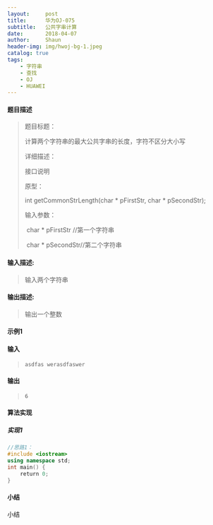 ```yaml
---
layout:     post
title:      华为OJ-075
subtitle:   公共字串计算
date:       2018-04-07
author:     Shaun
header-img: img/hwoj-bg-1.jpeg
catalog: true
tags:
    - 字符串
    - 查找
    - OJ
    - HUAWEI
---
```



#### 题目描述

> 题目标题：
>
> 计算两个字符串的最大公共字串的长度，字符不区分大小写
>
> 详细描述：
>
> 接口说明
>
> 原型：
>
> int getCommonStrLength(char * pFirstStr, char * pSecondStr);
>
> 输入参数：
>
> ​     char * pFirstStr //第一个字符串
>
> ​     char * pSecondStr//第二个字符串

#### 输入描述:

> 输入两个字符串

#### 输出描述:

> 输出一个整数

#### 示例1

#### 输入

> ```
>asdfas werasdfaswer
> ```

#### 输出

> ```
> 6
> ```



#### 算法实现



##### 实现1

```C++
//思路1：
#include <iostream>
using namespace std;
int main() {
    return 0;
}
```




#### 小结

小结






